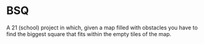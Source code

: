 # BSQ
A 21 (school) project in which, given a map filled with obstacles you have to find the biggest square that fits within the empty tiles of the map.
